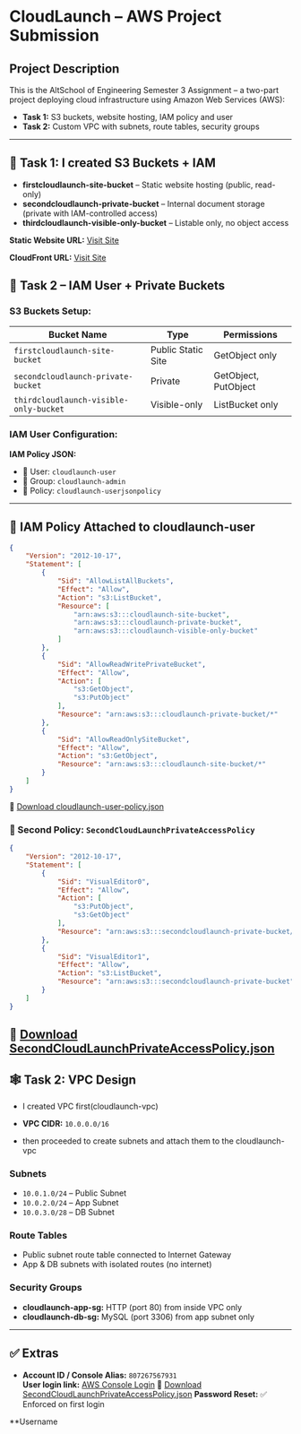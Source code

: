 
# CloudLaunch – AWS Project Submission

## Project Description

This is the AltSchool of Engineering Semester 3 Assignment – a two-part project deploying cloud infrastructure using Amazon Web Services (AWS):

- **Task 1:** S3 buckets, website hosting, IAM policy and user
- **Task 2:** Custom VPC with subnets, route tables, security groups

---

## 🧾 Task 1: I created S3 Buckets + IAM

- **firstcloudlaunch-site-bucket** – Static website hosting (public, read-only)
- **secondcloudlaunch-private-bucket** – Internal document storage (private with IAM-controlled access)
- **thirdcloudlaunch-visible-only-bucket** – Listable only, no object access

**Static Website URL:** [Visit Site](https://firstcloudlaunch-site-bucket.s3.eu-north-1.amazonaws.com/cloudwatchpage.html)

**CloudFront URL:** [Visit Site](d13roytp0ptn1c.cloudfront.net)

## 🔐 Task 2 – IAM User + Private Buckets

### S3 Buckets Setup:

| Bucket Name                        | Type               | Permissions                       |
|------------------------------------|--------------------|------------------------------------|
|`firstcloudlaunch-site-bucket`          | Public Static Site | GetObject only                     |
| `secondcloudlaunch-private-bucket`       | Private             | GetObject, PutObject               |
| `thirdcloudlaunch-visible-only-bucket`  | Visible-only        | ListBucket only                    |

### IAM User Configuration:
**IAM Policy JSON:**
- 👤 User: `cloudlaunch-user`
- 👥 Group: `cloudlaunch-admin`
- 📜 Policy: `cloudlaunch-userjsonpolicy`

---

## 🔑 IAM Policy Attached to cloudlaunch-user

```json
{
    "Version": "2012-10-17",
    "Statement": [
        {
            "Sid": "AllowListAllBuckets",
            "Effect": "Allow",
            "Action": "s3:ListBucket",
            "Resource": [
                "arn:aws:s3:::cloudlaunch-site-bucket",
                "arn:aws:s3:::cloudlaunch-private-bucket",
                "arn:aws:s3:::cloudlaunch-visible-only-bucket"
            ]
        },
        {
            "Sid": "AllowReadWritePrivateBucket",
            "Effect": "Allow",
            "Action": [
                "s3:GetObject",
                "s3:PutObject"
            ],
            "Resource": "arn:aws:s3:::cloudlaunch-private-bucket/*"
        },
        {
            "Sid": "AllowReadOnlySiteBucket",
            "Effect": "Allow",
            "Action": "s3:GetObject",
            "Resource": "arn:aws:s3:::cloudlaunch-site-bucket/*"
        }
    ]
}
```
📄 [Download cloudlaunch-user-policy.json](./cloudlaunch-user-policy.json)
### 🔐 Second Policy: `SecondCloudLaunchPrivateAccessPolicy`

```json
{
    "Version": "2012-10-17",
    "Statement": [
        {
            "Sid": "VisualEditor0",
            "Effect": "Allow",
            "Action": [
                "s3:PutObject",
                "s3:GetObject"
            ],
            "Resource": "arn:aws:s3:::secondcloudlaunch-private-bucket/*"
        },
        {
            "Sid": "VisualEditor1",
            "Effect": "Allow",
            "Action": "s3:ListBucket",
            "Resource": "arn:aws:s3:::secondcloudlaunch-private-bucket"
        }
    ]
}
```

📄 [Download SecondCloudLaunchPrivateAccessPolicy.json](./SecondCloudLaunchPrivateAccessPolicy.json)
---


## 🕸️ Task 2: VPC Design
- I created VPC first(cloudlaunch-vpc)
- **VPC CIDR:** `10.0.0.0/16`

- then proceeded to create subnets and attach them to the cloudlaunch-vpc
### Subnets
- `10.0.1.0/24` – Public Subnet
- `10.0.2.0/24` – App Subnet
- `10.0.3.0/28` – DB Subnet

### Route Tables
- Public subnet route table connected to Internet Gateway
- App & DB subnets with isolated routes (no internet)

### Security Groups
- **cloudlaunch-app-sg:** HTTP (port 80) from inside VPC only
- **cloudlaunch-db-sg:** MySQL (port 3306) from app subnet only

---

## ✅ Extras

- **Account ID / Console Alias:** `807267567931`  
**User login link:** [AWS Console Login](https://807267567931.signin.aws.amazon.com/console)
📄 [Download SecondCloudLaunchPrivateAccessPolicy.json](./SecondCloudLaunchPrivateAccessPolicy.json)
**Password Reset:** ✅ Enforced on first login  

**Username
